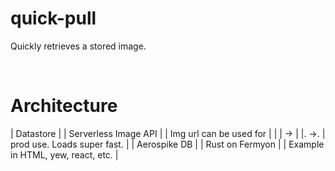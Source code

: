 # quick-pull
Quickly retrieves a stored image.

<br/>

# Architecture

  |     Datastore     |        | Serverless Image API |         |      Img url can be used for      |
  |                   |   ->   |                      |.  ->.   |    prod use. Loads super fast.    |
  |   Aerospike  DB   |        |    Rust on Fermyon   |         | Example in HTML, yew, react, etc. |
